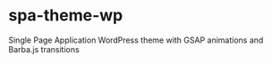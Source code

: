 # spa-theme-wp
 
Single Page Application WordPress theme with GSAP animations and Barba.js transitions
